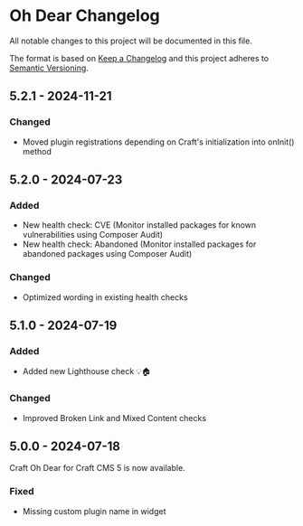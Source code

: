 # Oh Dear Changelog

All notable changes to this project will be documented in this file.

The format is based on [Keep a Changelog](http://keepachangelog.com/) and this project adheres to [Semantic Versioning](http://semver.org/).

## 5.2.1 - 2024-11-21

### Changed
- Moved plugin registrations depending on Craft's initialization into onInit() method

## 5.2.0 - 2024-07-23

### Added
- New health check: CVE (Monitor installed packages for known vulnerabilities using Composer Audit)
- New health check: Abandoned (Monitor installed packages for abandoned packages using Composer Audit)

### Changed
- Optimized wording in existing health checks

## 5.1.0 - 2024-07-19

### Added
- Added new Lighthouse check 💡🏠

### Changed
- Improved Broken Link and Mixed Content checks

## 5.0.0 - 2024-07-18

Craft Oh Dear for Craft CMS 5 is now available.

### Fixed

- Missing custom plugin name in widget
